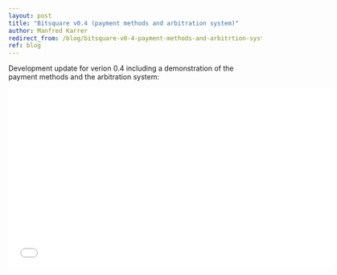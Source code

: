 ```yaml
---
layout: post
title: "Bitsquare v0.4 (payment methods and arbitration system)"
author: Manfred Karrer
redirect_from: /blog/bitsquare-v0-4-payment-methods-and-arbitrtion-system
ref: blog
---
```

Development update for verion 0.4 including a demonstration of the payment methods and the arbitration system:

<iframe src="//player.vimeo.com/video/131086362" width="640" height="360" frameborder="0" webkitallowfullscreen mozallowfullscreen allowfullscreen></iframe>

